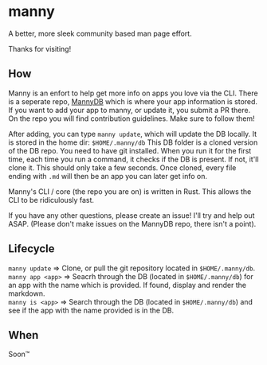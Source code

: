 # manny
A better, more sleek community based man page effort.

Thanks for visiting! 
<img alt="" align="right" src="https://badges.pufler.dev/visits/Milo123459/manny?style=flat-square&label=&color=fa74b2&logo=GitHub&logoColor=white&labelColor=373e4d"/>

## How

Manny is an enfort to help get more info on apps you love via the CLI. There is a seperate repo, [MannyDB](https://github.com/Milo123459/mannydb) which is where your app information is stored. If you want to add your app to manny, or update it, you submit a PR there. On the repo you will find contribution guidelines. Make sure to follow them!

After adding, you can type `manny update`, which will update the DB locally. It is stored in the home dir: `$HOME/.manny/db`
This DB folder is a cloned version of the DB repo. You need to have git installed. When you run it for the first time, each time you run a command, it checks if the DB is present. If not, it'll clone it. This should only take a few seconds. Once cloned, every file ending with `.md` will then be an app you can later get info on.

Manny's CLI / core (the repo you are on) is written in Rust. This allows the CLI to be ridiculously fast. 

If you have any other questions, please create an issue! I'll try and help out ASAP. (Please don't make issues on the MannyDB repo, there isn't a point).

## Lifecycle

`manny update` => Clone, or pull the git repository located in `$HOME/.manny/db`.<br>
`manny app <app>` => Seacrh through the DB (located in `$HOME/.manny/db`) for an app with the name which is provided. If found, display and render the markdown.<br>
`manny is <app>` => Search through the DB (located in `$HOME/.manny/db`) and see if the app with the name provided is in the DB.<br>

## When

Soon™